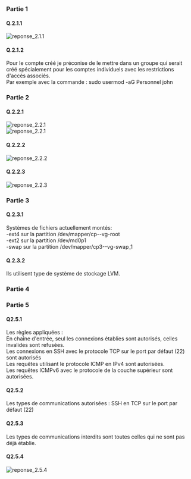 ### Partie 1  
  
#### Q.2.1.1  
![reponse_2.1.1](https://github.com/user-attachments/assets/116c23bb-fb89-4c5a-a8b7-e002b7a1a1e7)  

#### Q.2.1.2  

Pour le compte créé je préconise de le mettre dans un groupe qui serait créé spécialement pour les comptes individuels avec les restrictions d'accès associés.  
Par exemple avec la commande : sudo usermod -aG Personnel john  

### Partie 2  
  
#### Q.2.2.1  
![reponse_2.2.1](https://github.com/user-attachments/assets/0586ecf7-bf61-49c7-84a1-8988e903d7ac)  
![reponse_2.2.1](https://github.com/user-attachments/assets/170834a5-c91a-4f6c-a6fa-179caafbe631)  

#### Q.2.2.2  
![reponse_2.2.2](https://github.com/user-attachments/assets/6f042ce1-306a-442e-8f92-811e9f17d45f)  
  

#### Q.2.2.3  
![reponse_2.2.3](https://github.com/user-attachments/assets/bfc9da51-c403-433e-ab13-1636781e7268)  

  
### Partie 3  

  
#### Q.2.3.1  

Systèmes de fichiers actuellement montés:  
-ext4 sur la partition /dev/mapper/cp--vg-root  
-ext2 sur la partition /dev/md0p1  
-swap sur la partition /dev/mapper/cp3--vg-swap_1  
  

#### Q.2.3.2  
  
Ils utilisent type de système de stockage LVM.  


### Partie 4  

  
### Partie 5  

#### Q2.5.1  

Les règles appliquées :  
En chaîne d'entrée, seul les connexions établies sont autorisés, celles invalides sont refusées.  
Les connexions en SSH avec le protocole TCP sur le port par défaut (22) sont autorisés  
Les requêtes utilisant le protocole ICMP en IPv4 sont autorisées.  
Les requêtes ICMPv6 avec le protocole de la couche supérieur sont autorisées.  
  
#### Q2.5.2  
  
Les types de communications autorisées : SSH en TCP sur le port par défaut (22)  

#### Q2.5.3  
  
Les types de communications interdits sont toutes celles qui ne sont pas déjà établie.  

#### Q2.5.4  

![reponse_2.5.4](https://github.com/user-attachments/assets/d7c1d02a-1d13-4381-9ac1-5d23ec49f544)  


